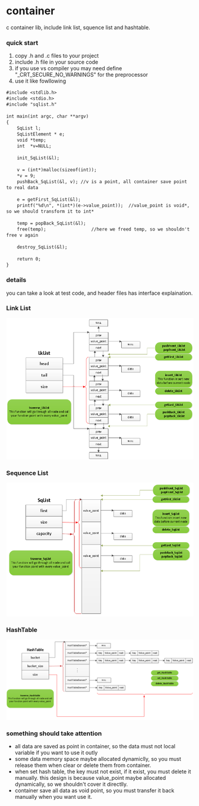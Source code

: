 # container
c container lib, include link list, squence list and hashtable.

### quick start
1. copy .h and .c files to your project
2. include .h file in your source code
4. if you use vs compiler you may need define "_CRT_SECURE_NO_WARNINGS" for the preprocessor
3. use it like fowllowing
```
#include <stdlib.h>
#include <stdio.h>
#include "sqlist.h"

int main(int argc, char **argv)
{
    SqList l;
    SqListElement * e;
    void *temp;
    int  *v=NULL;

    init_SqList(&l);

    v = (int*)malloc(sizeof(int));
    *v = 9;
    pushBack_SqList(&l, v); //v is a point, all container save point to real data

    e = getFirst_SqList(&l);        
    printf("%d\n", *(int*)(e->value_point));  //value_point is void*, so we should transform it to int*

    temp = popBack_SqList(&l);
    free(temp);                 //here we freed temp, so we shouldn't free v again

    destroy_SqList(&l);

    return 0;
}

```

### details
you can take a look at test code, and header files has interface explaination.

### Link List
![image](https://github.com/ghking1/container/raw/master/doc/lklist.png)

### Sequence List
![image](https://github.com/ghking1/container/raw/master/doc/sqlist.png)

### HashTable
![image](https://github.com/ghking1/container/raw/master/doc/hashtable.png)

### something should take attention
* all data are saved as point in container, so the data must not local variable if you want to use it outly
* some data memory space maybe allocated dynamiclly, so you must release them when clear or delete them from container. 
* when set hash table, the key must not exist, if it exist, you must delete it manually. this design is because value_point maybe allocated dynamically, so we shouldn't cover it directlly.
* container save all data as void point, so you must transfer it back manually when you want use it.
